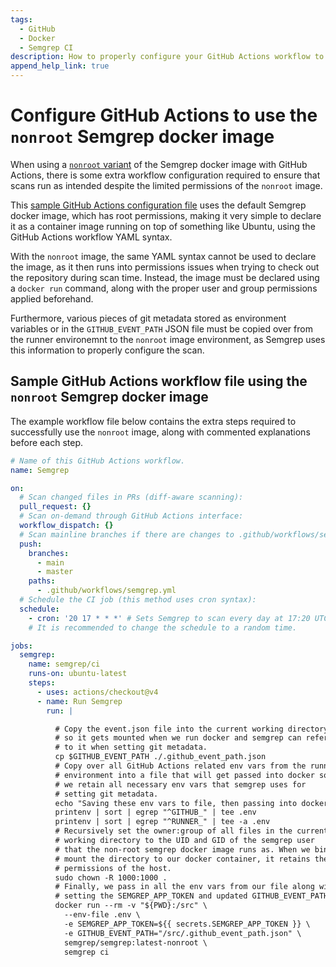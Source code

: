```yaml
---
tags:
  - GitHub
  - Docker
  - Semgrep CI
description: How to properly configure your GitHub Actions workflow to use the `nonroot` Semgrep docker image
append_help_link: true
---
```


# Configure GitHub Actions to use the `nonroot` Semgrep docker image

When using a [`nonroot` variant](https://hub.docker.com/r/semgrep/semgrep/tags?page=&page_size=&ordering=&name=nonroot) of the Semgrep docker image with GitHub Actions, there is some extra workflow configuration required to ensure that scans run as intended despite the limited permissions of the `nonroot` image.

This [sample GitHub Actions configuration file](/docs/semgrep-ci/sample-ci-configs#sample-github-actions-configuration-file) uses the default Semgrep docker image, which has root permissions, making it very simple to declare it as a container image running on top of something like Ubuntu, using the GitHub Actions workflow YAML syntax.

With the `nonroot` image, the same YAML syntax cannot be used to declare the image, as it then runs into permissions issues when trying to check out the repository during scan time. Instead, the image must be declared using a `docker run` command, along with the proper user and group permissions applied beforehand.

Furthermore, various pieces of git metadata stored as environment variables or in the `GITHUB_EVENT_PATH` JSON file must be copied over from the runner environemnt to the `nonroot` image environment, as Semgrep uses this information to properly configure the scan.

## Sample GitHub Actions workflow file using the `nonroot` Semgrep docker image

The example workflow file below contains the extra steps required to successfully use the `nonroot` image, along with commented explanations before each step.

```yaml
# Name of this GitHub Actions workflow.
name: Semgrep

on:
  # Scan changed files in PRs (diff-aware scanning):
  pull_request: {}
  # Scan on-demand through GitHub Actions interface:
  workflow_dispatch: {}
  # Scan mainline branches if there are changes to .github/workflows/semgrep.yml:
  push:
    branches:
      - main
      - master
    paths:
      - .github/workflows/semgrep.yml
  # Schedule the CI job (this method uses cron syntax):
  schedule:
    - cron: '20 17 * * *' # Sets Semgrep to scan every day at 17:20 UTC.
    # It is recommended to change the schedule to a random time.

jobs:
  semgrep:
    name: semgrep/ci
    runs-on: ubuntu-latest
    steps:
      - uses: actions/checkout@v4
      - name: Run Semgrep
        run: |

          # Copy the event.json file into the current working directory 
          # so it gets mounted when we run docker and semgrep can refer 
          # to it when setting git metadata.
          cp $GITHUB_EVENT_PATH ./.github_event_path.json
          # Copy over all GitHub Actions related env vars from the runner
          # environment into a file that will get passed into docker so 
          # we retain all necessary env vars that semgrep uses for 
          # setting git metadata.
          echo "Saving these env vars to file, then passing into docker container."
          printenv | sort | egrep "^GITHUB_" | tee .env
          printenv | sort | egrep "^RUNNER_" | tee -a .env
          # Recursively set the owner:group of all files in the current
          # working directory to the UID and GID of the semgrep user
          # that the non-root semgrep docker image runs as. When we bind
          # mount the directory to our docker container, it retains the
          # permissions of the host.
          sudo chown -R 1000:1000 .
          # Finally, we pass in all the env vars from our file along with
          # setting the SEMGREP_APP_TOKEN and updated GITHUB_EVENT_PATH.
          docker run --rm -v "${PWD}:/src" \
            --env-file .env \
            -e SEMGREP_APP_TOKEN=${{ secrets.SEMGREP_APP_TOKEN }} \
            -e GITHUB_EVENT_PATH="/src/.github_event_path.json" \
            semgrep/semgrep:latest-nonroot \
            semgrep ci
```